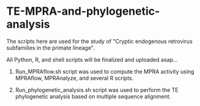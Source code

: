 # TE-MPRA-and-phylogenetic-analysis
The scripts here are used for the study of "Cryptic endogenous retrovirus subfamilies in the primate lineage".

All Python, R, and shell scripts will be finalized and uploaded asap...

1. Run_MPRAflow.sh script was used to compute the MPRA activity using MPRAflow, MPRAnalyze, and several R scripts.

2. Run_phylogenetic_analysis.sh script was used to perform the TE phylogenetic analysis based on multiple sequence alignment.

